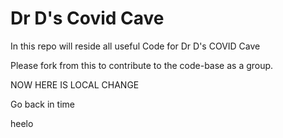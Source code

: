 # Dr D's Covid Cave

In this repo will reside all useful Code for Dr D's COVID Cave

Please fork from this to contribute to the code-base as a group. 

NOW HERE IS LOCAL CHANGE

Go back in time

heelo